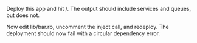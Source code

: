 Deploy this app and hit /. The output should include services and queues, but does not.

Now edit lib/bar.rb, uncomment the inject call, and redeploy. The deployment should 
now fail with a circular dependency error.
